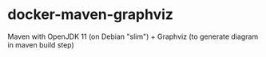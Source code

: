 # docker-maven-graphviz

Maven with OpenJDK 11 (on Debian "slim") + Graphviz (to generate diagram in maven build step)
